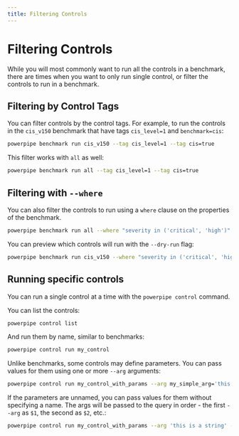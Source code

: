 ```yaml
---
title: Filtering Controls
---
```


# Filtering Controls

While you will most commonly want to run all the controls in a benchmark, there are times when you want to only run single control, or filter the controls to run in a benchmark.


## Filtering by Control Tags

You can filter controls by the control tags.  For example, to run the controls in the `cis_v150` benchmark that have tags `cis_level=1` and `benchmark=cis`:
```bash
powerpipe benchmark run cis_v150 --tag cis_level=1 --tag cis=true
```

This filter works with `all` as well:
```bash
powerpipe benchmark run all --tag cis_level=1 --tag cis=true
```


## Filtering with `--where`

You can also filter the controls to run using a `where` clause on the properties of the benchmark. 

```bash
powerpipe benchmark run all --where "severity in ('critical', 'high')"
```


You can preview which controls will run with the `--dry-run` flag:
```bash
powerpipe benchmark run cis_v150 --where "severity in ('critical', 'high')" --dry-run
```



## Running specific controls
You can run a single control at a time with the `powerpipe control` command.

You can list the controls:
```bash
powerpipe control list
```

And run them by name, similar to benchmarks:
```bash
powerpipe control run my_control
```

Unlike benchmarks, some controls may define parameters.  You can pass values for them using one or more `--arg` arguments:
```bash
powerpipe control run my_control_with_params --arg my_simple_arg='this is a string' --arg my_list_arg='["item 1","item 2"]'
```

If the parameters are unnamed, you can pass values for them without specifying a name.  The args will be passed to the query in order - the first `--arg` as `$1`, the second as `$2`, etc.:
```bash
powerpipe control run my_control_with_params --arg 'this is a string' --arg '["item 1","item 2"]'
```